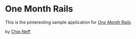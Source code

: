 # One Month Rails

This is the pinteresting sample application for 
[*One Month Rails*](http://onemonthrails.com)

by [Chip Neff](http://chipneff.com)